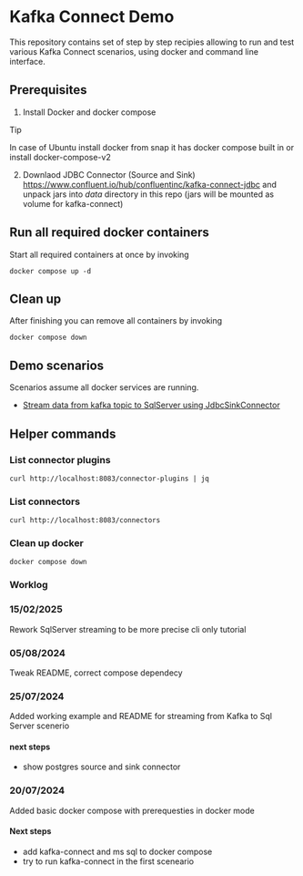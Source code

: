 # Kafka Connect Demo

This repository contains set of step by step recipies allowing to run and test various Kafka Connect scenarios, 
using docker and command line interface.

## Prerequisites

1) Install Docker and docker compose

> [!TIP]
> In case of Ubuntu install docker from snap it has docker compose built in or install docker-compose-v2

2) Downlaod JDBC Connector (Source and Sink) https://www.confluent.io/hub/confluentinc/kafka-connect-jdbc
and unpack jars into *data* directory in this repo (jars will be mounted as volume for kafka-connect)

## Run all required docker containers

Start all required containers at once by invoking 

```
docker compose up -d
```

## Clean up

After finishing you can remove all containers by invoking

```
docker compose down
```

## Demo scenarios

Scenarios assume all docker services are running.

- [Stream data from kafka topic to SqlServer using JdbcSinkConnector](kafka_to_sql_server/kafka_to_sql_server.md)


## Helper commands

### List connector plugins

```
curl http://localhost:8083/connector-plugins | jq
```

### List connectors 

```shell
curl http://localhost:8083/connectors
```

### Clean up docker 
```shell
docker compose down
```
### Worklog

### 15/02/2025
Rework SqlServer streaming to be more precise cli only tutorial

### 05/08/2024
Tweak README, correct compose dependecy

### 25/07/2024
Added working example and README for streaming from Kafka to Sql Server scenerio

#### next steps
- show postgres source and sink connector

### 20/07/2024 
Added basic docker compose with prerequesties in docker mode

#### Next steps
- add kafka-connect and ms sql to docker compose
- try to run kafka-connect in the first sceneario

